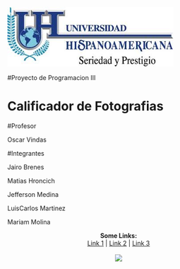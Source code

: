 
![](./UH.jpg)

#Proyecto de Programacion III
# Calificador de Fotografias

#Profesor

Oscar Vindas

#Integrantes 

Jairo Brenes

Matias Hroncich 

Jefferson Medina 

LuisCarlos Martinez

Mariam Molina


<p align="center">
  <b>Some Links:</b><br>
  <a href="#">Link 1</a> |
  <a href="#">Link 2</a> |
  <a href="#">Link 3</a>
  <br><br>
  <img src="http://s.4cdn.org/image/title/105.gif">
</p>

